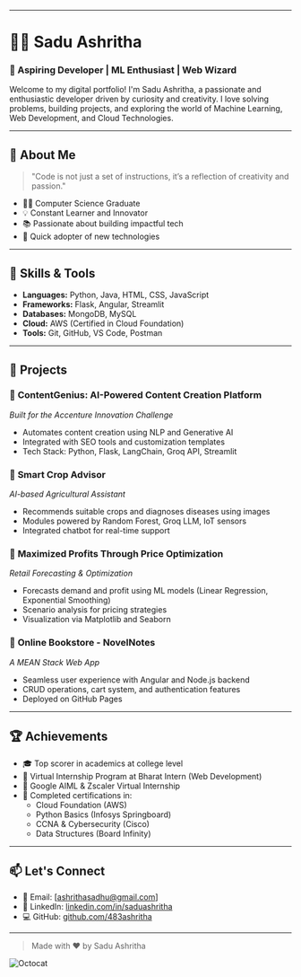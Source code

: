 
---

# 👩‍💻 Sadu Ashritha

### 🚀 Aspiring Developer | ML Enthusiast | Web Wizard

Welcome to my digital portfolio! I'm Sadu Ashritha, a passionate and enthusiastic developer driven by curiosity and creativity. I love solving problems, building projects, and exploring the world of Machine Learning, Web Development, and Cloud Technologies.

---

## 💼 About Me

> "Code is not just a set of instructions, it’s a reflection of creativity and passion."

- 👩‍🎓 Computer Science Graduate
- 💡 Constant Learner and Innovator
- 📚 Passionate about building impactful tech
- 🎯 Quick adopter of new technologies

---

## 🌟 Skills & Tools

- **Languages:** Python, Java, HTML, CSS, JavaScript
- **Frameworks:** Flask, Angular, Streamlit
- **Databases:** MongoDB, MySQL
- **Cloud:** AWS (Certified in Cloud Foundation)
- **Tools:** Git, GitHub, VS Code, Postman

---

## 📂 Projects

### 🔹 **ContentGenius: AI-Powered Content Creation Platform**
*Built for the Accenture Innovation Challenge*

- Automates content creation using NLP and Generative AI
- Integrated with SEO tools and customization templates
- Tech Stack: Python, Flask, LangChain, Groq API, Streamlit

### 🔹 **Smart Crop Advisor**
*AI-based Agricultural Assistant*

- Recommends suitable crops and diagnoses diseases using images
- Modules powered by Random Forest, Groq LLM, IoT sensors
- Integrated chatbot for real-time support

### 🔹 **Maximized Profits Through Price Optimization**
*Retail Forecasting & Optimization*

- Forecasts demand and profit using ML models (Linear Regression, Exponential Smoothing)
- Scenario analysis for pricing strategies
- Visualization via Matplotlib and Seaborn

### 🔹 **Online Bookstore - NovelNotes**
*A MEAN Stack Web App*

- Seamless user experience with Angular and Node.js backend
- CRUD operations, cart system, and authentication features
- Deployed on GitHub Pages

---

## 🏆 Achievements

- 🎓 Top scorer in academics at college level
- 🥇 Virtual Internship Program at Bharat Intern (Web Development)
- 🥈 Google AIML & Zscaler Virtual Internship
- 🏅 Completed certifications in:
  - Cloud Foundation (AWS)
  - Python Basics (Infosys Springboard)
  - CCNA & Cybersecurity (Cisco)
  - Data Structures (Board Infinity)

---

## 📫 Let's Connect

- 📧 Email: [ashrithasadhu@gmail.com]
- 💼 LinkedIn: [linkedin.com/in/saduashritha](https://linkedin.com)
- 💻 GitHub: [github.com/483ashritha](https://github.com/483ashritha)

---

> Made with ❤️ by Sadu Ashritha

![Octocat](https://github.githubassets.com/images/icons/emoji/octocat.png)



 

